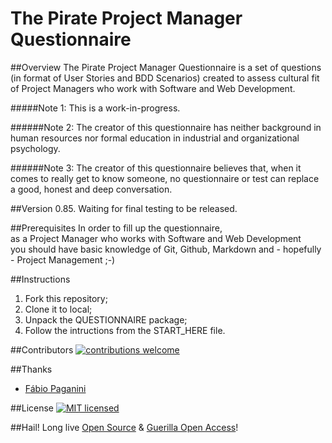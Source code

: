 # The Pirate Project Manager Questionnaire
##Overview
The Pirate Project Manager Questionnaire is a set of questions (in format of User Stories and  BDD Scenarios) created to assess cultural fit of Project Managers who work with Software and Web Development.

#####Note 1: This is a work-in-progress.

######Note 2: The creator of this questionnaire has neither background in human resources nor formal education in industrial and organizational psychology.

######Note 3: The creator of this questionnaire believes that, when it comes to really get to know someone, no questionnaire or test can replace a good, honest and deep conversation.

##Version
0.85. Waiting for final testing to be released. 

##Prerequisites
In order to fill up the questionnaire,  
as a Project Manager who works with Software and Web Development  
you should have basic knowledge of Git, Github, Markdown and - hopefully - Project Management ;-)

##Instructions
1. Fork this repository;
2. Clone it to local;
3. Unpack the QUESTIONNAIRE package;
4. Follow the intructions from the START_HERE file.

##Contributors
[![contributions welcome](https://img.shields.io/badge/contributions-welcome-brightgreen.svg?style=flat)](https://github.com/42piratas/thepiratepm/issues)  

##Thanks  
- [Fábio Paganini](https://github.com/fpaganini)  

##License
[![MIT licensed](https://img.shields.io/badge/license-MIT-blue.svg)](https://raw.githubusercontent.com/hyperium/hyper/master/LICENSE)

##Hail!
Long live [Open Source](https://opensource.org/) & [Guerilla Open Access](https://archive.org/stream/GuerillaOpenAccessManifesto/Goamjuly2008_djvu.txt)!
